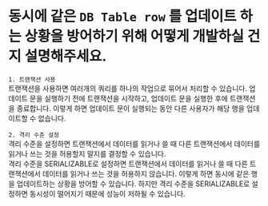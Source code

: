 # 동시에 같은 `DB Table row` 를 업데이트 하는 상황을 방어하기 위해 어떻게 개발하실 건지 설명해주세요.
    
 `1. 트랜잭션 사용`
 <br/>
 트랜잭션을 사용하면 여러개의 쿼리를 하나의 작업으로 묶어서 처리할 수 있습니다. 업데이트 문을 실행하기 전에 트랜잭션을 시작하고, 업데이트 문을 실행한 후에 트랜잭션을 종료합니다. 이렇게 하면 업데이트 문이 실행되는 동안 다른 사용자가 해당 행을 업데이트할 수 없습니다.

 `2. 격리 수준 설정`
 <br/>
 격리 수준을 설정하면 트랜잭션에서 데이터를 읽거나 쓸 때 다른 트랜잭션에서 데이터를 읽거나 쓰는 것을 허용할지 말지를 결정할 수 있습니다.
 <br/>
 격리 수준을 SERIALIZABLE로 설정하면 트랜잭션에서 데이터를 읽거나 쓸 때 다른 트랜잭션에서 데이터를 읽거나 쓰는 것을 허용하지 않습니다. 이렇게 하면 동시에 같은 행을 업데이트하는 상황을 방어할 수 있습니다. 하지만 격리 수준을 SERIALIZABLE로 설정하면 동시성이 떨어지기 때문에 성능이 저하될 수 있습니다.